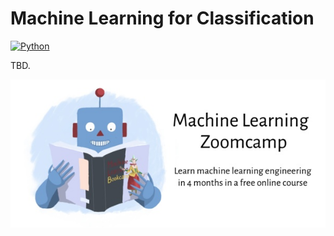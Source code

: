 # Machine Learning for Classification

[![Python][python_logo]][homework]

TBD.

![ML ZoomCamp](https://github.com/jxareas/Machine-Learning-Bookcamp-2022/raw/master/images/zoomcamp.jpg)

<!-- MARKDOWN LINKS -->
<!-- TODO: Fill in this README -->


[python_logo]: https://img.shields.io/badge/Homework%20Solution-FFD43B?style=for-the-badge&logo=python&logoColor=blue

[homework]: ./hw/homework3.py
